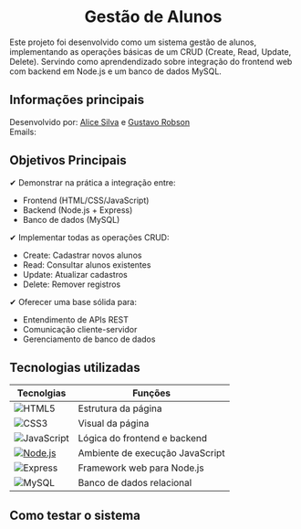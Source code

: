 <h1 align="center" >Gestão de Alunos</h1>

Este projeto foi desenvolvido como um sistema gestão de alunos, implementando as operações básicas de um CRUD (Create, Read, Update, Delete). Servindo como aprendendizado sobre integração do frontend web com backend em Node.js e um banco de dados MySQL.

## Informações principais

Desenvolvido por: <a href="#" >Alice Silva</a> e <a href="#" >Gustavo Robson</a> 
<br>
Emails:

## Objetivos Principais
✔ Demonstrar na prática a integração entre:
- Frontend (HTML/CSS/JavaScript)
- Backend (Node.js + Express)
- Banco de dados (MySQL)

✔ Implementar todas as operações CRUD:
- Create: Cadastrar novos alunos
- Read: Consultar alunos existentes
- Update: Atualizar cadastros
- Delete: Remover registros

✔ Oferecer uma base sólida para:
- Entendimento de APIs REST
- Comunicação cliente-servidor
- Gerenciamento de banco de dados

## Tecnologias utilizadas

Tecnolgias                                                                                                                      | Funções
--------------------------------------------------------------------------------------------------------------------------------|-----------------------------
![HTML5](https://img.shields.io/badge/HTML5-E34F26?style=for-the-badge&logo=html5&logoColor=white)                              | Estrutura da página
![CSS3](https://img.shields.io/badge/CSS3-1572B6?style=for-the-badge&logo=css3&logoColor=white)                                 | Visual da página
![JavaScript](https://img.shields.io/badge/JavaScript-F7DF1E?style=for-the-badge&logo=javascript&logoColor=black)               | Lógica do frontend e backend
[![Node.js](https://img.shields.io/badge/Node.js-43853D?style=for-the-badge&logo=node.js&logoColor=white)](https://nodejs.org/) | Ambiente de execução JavaScript
![Express](https://img.shields.io/badge/Express.js-404D59?style=for-the-badge)                                                  | Framework web para Node.js
![MySQL](https://img.shields.io/badge/MySQL-00000F?style=for-the-badge&logo=mysql&logoColor=white)                              | Banco de dados relacional 

## Como testar o sistema
